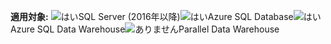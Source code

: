 <Token>**適用対象:** ![はい](media/yes.png)SQL Server (2016年以降)![はい](media/yes.png)Azure SQL Database![はい](media/yes.png)Azure SQL Data Warehouse![ありません](media/no.png)Parallel Data Warehouse </Token>

